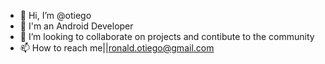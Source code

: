 - 👋 Hi, I’m @otiego
- 👀 I'm an Android Developer
- 💞️ I’m looking to collaborate on projects and contibute to the community
- 📫 How to reach me||ronald.otiego@gmail.com

<!---
otiego/otiego is a ✨ special ✨ repository because its `README.md` (this file) appears on your GitHub profile.
You can click the Preview link to take a look at your changes.
--->
